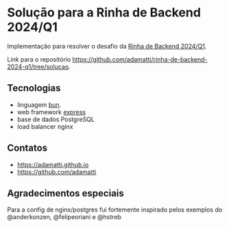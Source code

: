 # Solução para a Rinha de Backend 2024/Q1

Implementação para resolver o desafio da [Rinha de Backend 2024/Q1](https://github.com/zanfranceschi/rinha-de-backend-2024-q1).

Link para o repositório https://github.com/adamatti/rinha-de-backend-2024-q1/tree/solucao.

## Tecnologias

- linguagem [bun](https://bun.sh/).
- web framework [express](https://expressjs.com/)
- base de dados PostgreSQL
- load balancer nginx


## Contatos

- https://adamatti.github.io
- https://github.com/adamatti

## Agradecimentos especiais

Para a config de nginx/postgres fui fortemente inspirado pelos exemplos do @anderkonzen, @felipeoriani e @hstreb